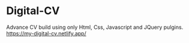 # Digital-CV
Advance CV build using only Html, Css, Javascript and JQuery pulgins.
https://my-digital-cv.netlify.app/
